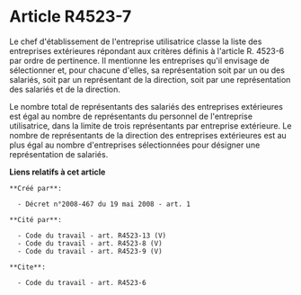# Article R4523-7

Le chef d'établissement de l'entreprise utilisatrice classe la liste des entreprises extérieures répondant aux critères
définis à l'article R. 4523-6 par ordre de pertinence. Il mentionne les entreprises qu'il envisage de sélectionner et, pour
chacune d'elles, sa représentation soit par un ou des salariés, soit par un représentant de la direction, soit par une
représentation des salariés et de la direction. 

Le nombre total de représentants des salariés des entreprises extérieures est égal au nombre de représentants du personnel de
l'entreprise utilisatrice, dans la limite de trois représentants par entreprise extérieure. Le nombre de représentants de la
direction des entreprises extérieures est au plus égal au nombre d'entreprises sélectionnées pour désigner une représentation
de salariés.

**Liens relatifs à cet article**

	**Créé par**:

	  - Décret n°2008-467 du 19 mai 2008 - art. 1

	**Cité par**:

	  - Code du travail - art. R4523-13 (V)
	  - Code du travail - art. R4523-8 (V)
	  - Code du travail - art. R4523-9 (V)

	**Cite**:

	  - Code du travail - art. R4523-6
